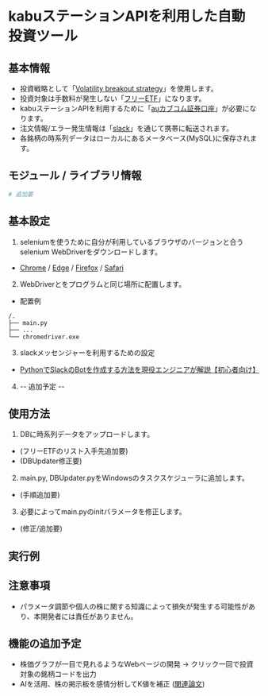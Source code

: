 # kabuステーションAPIを利用した自動投資ツール
## 基本情報
* 投資戦略として「[Volatility breakout strategy](https://medium.com/@uprise_crpinv/%E3%83%9C%E3%83%A9%E3%83%86%E3%82%A3%E3%83%AA%E3%83%86%E3%82%A3-%E3%83%96%E3%83%AC%E3%82%A4%E3%82%AF%E3%82%A2%E3%82%A6%E3%83%88-volatility-breakout-vb-%E6%88%A6%E7%95%A5%E3%81%AE%E6%A7%8B%E9%80%A0-2f5e021b84a2)」を使用します。
* 投資対象は手数料が発生しない「[フリーETF](https://kabu.com/item/free_etf/default.html)」になります。
* kabuステーションAPIを利用するために「[auカブコム証券口座](https://kabu.com/)」が必要になります。
* 注文情報/エラー発生情報は「[slack](https://slack.com/intl/ja-jp/)」を通じて携帯に転送されます。
* 各銘柄の時系列データはローカルにあるメータベース(MySQL)に保存されます。

## モジュール / ライブラリ情報
``` python
# 追加要
```
## 基本設定
1. seleniumを使うために自分が利用しているブラウザのバージョンと合うselenium WebDriverをダウンロードします。
  * [Chrome](https://sites.google.com/a/chromium.org/chromedriver/downloads) / [Edge](https://developer.microsoft.com/en-us/microsoft-edge/tools/webdriver/) / [Firefox](https://github.com/mozilla/geckodriver/releases) / [Safari](https://webkit.org/blog/6900/webdriver-support-in-safari-10/)
2. WebDriverとをプログラムと同じ場所に配置します。
  * 配置例
  ```
  /.
  ├── main.py
  ├── ...
  └── chromedriver.exe
  ```
3. slackメッセンジャーを利用するための設定
  * [PythonでSlackのBotを作成する方法を現役エンジニアが解説【初心者向け】](https://techacademy.jp/magazine/27979)
4. -- 追加予定 --

## 使用方法
1. DBに時系列データをアップロードします。
  * (フリーETFのリスト入手先追加要)
  * (DBUpdater修正要)
2. main.py, DBUpdater.pyをWindowsのタスクスケジューラに追加します。
  * (手順追加要)
3. 必要によってmain.pyのinitバラメータを修正します。
  * (修正/追加要)

## 実行例

## 注意事項
  * パラメータ調節や個人の株に関する知識によって損失が発生する可能性があり、本開発者には責任がありません。

## 機能の追加予定
  * 株価グラフが一目で見れるようなWebページの開発 → クリック一回で投資対象の銘柄コードを出力
  * AIを活用、株の掲示板を感情分析してK値を補正 ([関連論文](https://www.tandfonline.com/doi/abs/10.1080/15427560.2020.1821686?journalCode=hbhf20))
